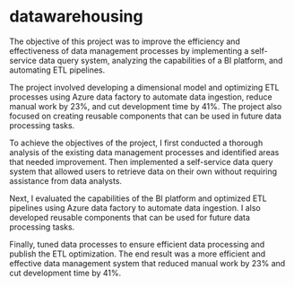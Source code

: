 # datawarehousing

The objective of this project was to improve the efficiency and effectiveness of data management processes by implementing a self-service data query system, analyzing the capabilities of a BI platform, and automating ETL pipelines.

The project involved developing a dimensional model and optimizing ETL processes using Azure data factory to automate data ingestion, reduce manual work by 23%, and cut development time by 41%. The project also focused on creating reusable components that can be used in future data processing tasks.

To achieve the objectives of the project, I first conducted a thorough analysis of the existing data management processes and identified areas that needed improvement. Then implemented a self-service data query system that allowed users to retrieve data on their own without requiring assistance from data analysts.

Next, I evaluated the capabilities of the BI platform and optimized ETL pipelines using Azure data factory to automate data ingestion. I also developed reusable components that can be used for future data processing tasks.

Finally, tuned data processes to ensure efficient data processing and publish the ETL optimization. The end result was a more efficient and effective data management system that reduced manual work by 23% and cut development time by 41%.

